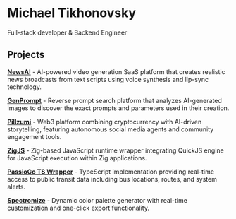 # Michael Tikhonovsky

Full-stack developer & Backend Engineer

## Projects

**[NewsAI](https://newsai.wtf)** - AI-powered video generation SaaS platform that creates realistic news broadcasts from text scripts using voice synthesis and lip-sync technology.

**[GenPrompt](https://genprompt.app)** - Reverse prompt search platform that analyzes AI-generated images to discover the exact prompts and parameters used in their creation.

**[Pillzumi](https://pillzumi.com)** - Web3 platform combining cryptocurrency with AI-driven storytelling, featuring autonomous social media agents and community engagement tools.

**[ZigJS](https://github.com/michaeltikhonovsky/zigjs)** - Zig-based JavaScript runtime wrapper integrating QuickJS engine for JavaScript execution within Zig applications.

**[PassioGo TS Wrapper](https://github.com/michaeltikhonovsky/passiogo-ts-wrapper)** - TypeScript implementation providing real-time access to public transit data including bus locations, routes, and system alerts.

**[Spectromize](https://spectromize.com)** - Dynamic color palette generator with real-time customization and one-click export functionality.
